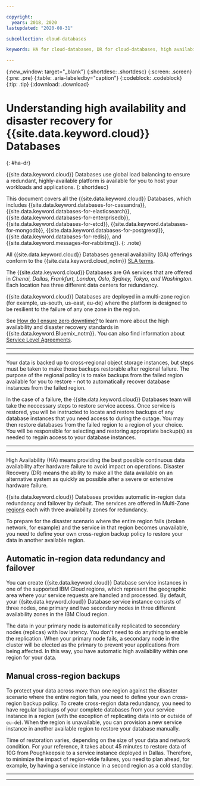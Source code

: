 ```yaml
---

copyright:
  years: 2018, 2020
lastupdated: "2020-08-31"

subcollection: cloud-databases

keywords: HA for cloud-databases, DR for cloud-databases, high availability for cloud-databases, disaster recovery for cloud-databases, failover for cloud-databases

---
```


{:new_window: target="_blank"}
{:shortdesc: .shortdesc}
{:screen: .screen}
{:pre: .pre}
{:table: .aria-labeledby="caption"}
{:codeblock: .codeblock}
{:tip: .tip}
{:download: .download}

# Understanding high availability and disaster recovery for {{site.data.keyword.cloud}} Databases
{: #ha-dr}

{{site.data.keyword.cloud}} Databases use global load balancing to ensure a redundant, highly-available platform is available for you to host your workloads and applications.
{: shortdesc}

This document covers all the {{site.data.keyword.cloud}} Databases, which includes {{site.data.keyword.databases-for-cassandra}}, {{site.data.keyword.databases-for-elasticsearch}}, {{site.data.keyword.databases-for-enterprisedb}}, {{site.data.keyword.databases-for-etcd}}, {{site.data.keyword.databases-for-mongodb}}, {{site.data.keyword.databases-for-postgresql}}, {{site.data.keyword.databases-for-redis}}, and {{site.data.keyword.messages-for-rabbitmq}}.
{: .note}

All {{site.data.keyword.cloud}} Databases general availability (GA) offerings conform to the {{site.data.keyword.cloud_notm}} [SLA terms](/docs/overview?topic=overview-slas). 

The {{site.data.keyword.cloud}} Databases are GA services that are offered in _Chenai, Dallas, Frankfurt, London, Oslo, Sydney, Tokyo, and Washington_. Each location has three different data centers for redundancy. 

{{site.data.keyword.cloud}} Databases are deployed in a multi-zone region (for example, us-south, us-east, eu-de) where the platform is designed to be resilient to the failure of any one zone in the region.

See [How do I ensure zero downtime?](/docs/overview?topic=overview-zero-downtime#zero-downtime) to learn more about the high availability and disaster recovery standards in {{site.data.keyword.Bluemix_notm}}. You can also find information about [Service Level Agreements](/docs/overview?topic=overview-zero-downtime#SLAs).  

----------
----------

Your data is backed up to cross-regional object storage instances, but steps must be taken to make those backups restorable after regional failure. The purpose of the regional policy is to make backups from the failed region available for you to restore - not to automatically recover database instances from the failed region.  

In the case of a failure, the {{site.data.keyword.cloud}} Databases team will take the neccessary steps to restore service access. Once service is restored, you will be instructed to locate and restore backups of any database instances that you need access to during the outage. You may then restore databases from the failed region to a region of your choice. You will be responsible for selecting and restoring appropriate backup(s) as needed to regain access to your database instances. 

----------
----------

High Availability (HA) means providing the best possible continuous data availability after hardware failure to avoid impact on operations. Disaster Recovery (DR) means the ability to make all the data available on an alternative system as quickly as possible after a severe or extensive hardware failure.

{{site.data.keyword.cloud}} Databases provides automatic in-region data redundancy and failover by default. The services are offered in Multi-Zone [regions](/docs/cloud-databases?topic=cloud-databases-regions) each with three availability zones for redundancy.

To prepare for the disaster scenario where the entire region fails (broken network, for example) and the service in that region becomes unavailable, you need to define your own cross-region backup policy to restore your data in another available region. 


## Automatic in-region data redundancy and failover

You can create {{site.data.keyword.cloud}} Database service instances in one of the supported IBM Cloud regions, which represent the geographic area where your service requests are handled and processed. By default, your {{site.data.keyword.cloud}} Database service instance consists of three nodes, one primary and two secondary nodes in three different availability zones in the IBM Cloud region.

The data in your primary node is automatically replicated to secondary nodes (replicas) with low latency. You don't need to do anything to enable the replication. When your primary node fails, a secondary node in the cluster will be elected as the primary to prevent your applications from being affected. In this way, you have automatic high availability within one region for your data.

## Manual cross-region backups

To protect your data across more than one region against the disaster scenario where the entire region fails, you need to define your own cross-region backup policy. To create cross-region data redundancy, you need to have regular backups of your complete databases from your service instance in a region (with the exception of replicating data into or outside of `eu-de`). When the region is unavailable, you can provision a new service instance in another available region to restore your database manually. 

Time of restoration varies, depending on the size of your data and network condition. For your reference, it takes about 45 minutes to restore data of 10G from Poughkeepsie to a service instance deployed in Dallas. Therefore, to minimize the impact of region-wide failures, you need to plan ahead, for example, by having a service instance in a second region as a cold standby.

----------
----------

<!-- 

_Document the list of regions or data centers that your offering is available in. For other details, work with your offering management and development teams to define what HA and DR documentation is required for your offering. At a minimum, use the following sections to document the following details:_

_* The automatic HA and DR capabilities that your offering provides, for example, global load balancing, multi-availability zones, data replication or data mirroring, active-active or active-passive clusters_

_* If applicable, the supported tools that your offering provides to help users create their own HA and DR capabilities_

_* Application deployment considerations_

_Do not include any details that would give malicious persons an advantage to compromising your offering environment._
-->